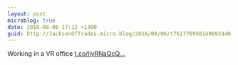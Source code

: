 ```yaml
---
layout: post
microblog: true
date: 2016-08-06 17:12 +1300
guid: http://JacksonOfTrades.micro.blog/2016/08/06/t761776958149693440.html
---
```

Working in a VR office [t.co/liyRNaQcQ...](https://t.co/liyRNaQcQv)

